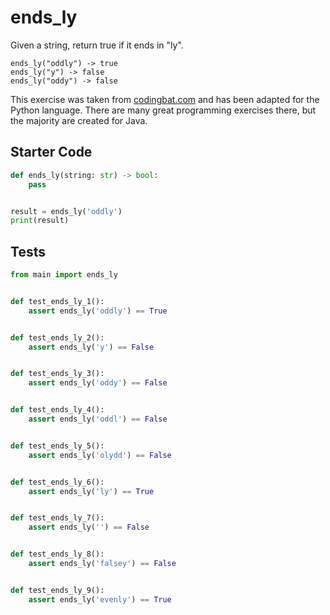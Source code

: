 # ends_ly





Given a string, return true if it ends in "ly".

```
ends_ly("oddly") -> true
ends_ly("y") -> false
ends_ly("oddy") -> false
```

This exercise was taken from [codingbat.com](https://codingbat.com/prob/p103895) and has been adapted for the Python language. There are many great programming exercises there, but the majority are created for Java.

## Starter Code
```python
def ends_ly(string: str) -> bool:
    pass


result = ends_ly('oddly')
print(result)
```

## Tests
```python
from main import ends_ly


def test_ends_ly_1():
    assert ends_ly('oddly') == True


def test_ends_ly_2():
    assert ends_ly('y') == False


def test_ends_ly_3():
    assert ends_ly('oddy') == False


def test_ends_ly_4():
    assert ends_ly('oddl') == False


def test_ends_ly_5():
    assert ends_ly('olydd') == False


def test_ends_ly_6():
    assert ends_ly('ly') == True


def test_ends_ly_7():
    assert ends_ly('') == False


def test_ends_ly_8():
    assert ends_ly('falsey') == False


def test_ends_ly_9():
    assert ends_ly('evenly') == True
```
